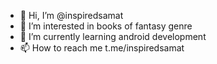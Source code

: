 - 👋 Hi, I’m @inspiredsamat
- 👀 I’m interested in books of fantasy genre
- 🌱 I’m currently learning android development
- 📫 How to reach me t.me/inspiredsamat

<!---
inspiredsamat/inspiredsamat is a ✨ special ✨ repository because its `README.md` (this file) appears on your GitHub profile.
You can click the Preview link to take a look at your changes.
--->
